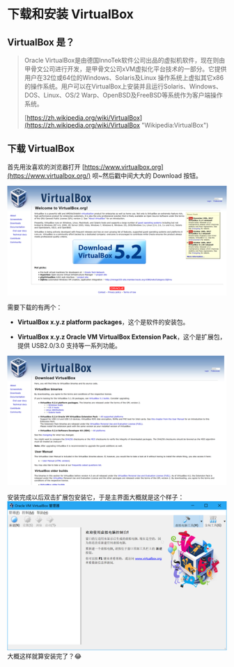 # 下载和安装 VirtualBox

## VirtualBox 是？

> Oracle VirtualBox是由德国InnoTek软件公司出品的虚拟机软件，现在则由甲骨文公司进行开发，是甲骨文公司xVM虚拟化平台技术的一部分。它提供用户在32位或64位的Windows、Solaris及Linux 操作系统上虚拟其它x86的操作系统。用户可以在VirtualBox上安装并且运行Solaris、Windows、DOS、Linux、OS/2 Warp、OpenBSD及FreeBSD等系统作为客户端操作系统。
>
> [https://zh.wikipedia.org/wiki/VirtualBox](https://zh.wikipedia.org/wiki/VirtualBox "Wikipedia:VirtualBox")

## 下载 VirtualBox

首先用汝喜欢的浏览器打开 [https://www.virtualbox.org](https://www.virtualbox.org/) 呗~然后戳中间大大的 Download 按钮。

![](/assets/virtualbox_web_main.png)

需要下载的有两个：

* **VirtualBox x.y.z platform packages**，这个是软件的安装包。

* **VirtualBox x.y.z Oracle VM VirtualBox Extension Pack**，这个是扩展包，提供 USB2.0/3.0 支持等一系列功能。

![](/assets/virtualbox_web_download.png)

安装完成以后双击扩展包安装它，于是主界面大概就是这个样子：![](/assets/virtualbox_main.png)大概这样就算安装完了？😂

